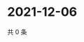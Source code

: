 # 2021-12-06

共 0 条

<!-- BEGIN WEIBO -->
<!-- 最后更新时间 Mon Dec 06 2021 14:01:05 GMT+0800 (China Standard Time) -->

<!-- END WEIBO -->
